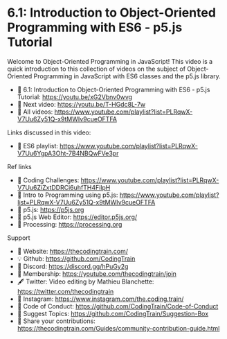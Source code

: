  # 6.1: Introduction to Object-Oriented Programming with ES6 - p5.js Tutorial
 
Welcome to Object-Oriented Programming in JavaScript! This video is a quick introduction to this collection of videos on the subject of Object-Oriented Programming in JavaScript with ES6 classes and the p5.js library.

-   🔗  6.1: Introduction to Object-Oriented Programming with ES6 - p5.js Tutorial: https://youtu.be/xG2Vbnv0wvg  
-   🎥  Next video: https://youtu.be/T-HGdc8L-7w  
-   🎥  All videos: https://www.youtube.com/playlist?list=PLRqwX-V7Uu6Zy51Q-x9tMWIv9cueOFTFA

Links discussed in this video:
-   🔗 ES6 playlist: https://www.youtube.com/playlist?list=PLRqwX-V7Uu6YgpA3Oht-7B4NBQwFVe3pr

Ref links
-   🎥 Coding Challenges: https://www.youtube.com/playlist?list=PLRqwX-V7Uu6ZiZxtDDRCi6uhfTH4FilpH
-   🎥 Intro to Programming using p5.js: https://www.youtube.com/playlist?list=PLRqwX-V7Uu6Zy51Q-x9tMWIv9cueOFTFA
-   🔗 p5.js: https://p5js.org
-   🔗 p5.js Web Editor: https://editor.p5js.org/ 
-   🔗 Processing: https://processing.org

Support
-   🚂  Website: https://thecodingtrain.com/
-   💡  Github: https://github.com/CodingTrain
-   💬  Discord: https://discord.gg/hPuGy2g
-   💖  Membership: https://youtube.com/thecodingtrain/join
-   🖋️  Twitter: Video editing by Mathieu Blanchette: https://twitter.com/thecodingtrain
-   📸  Instagram: https://www.instagram.com/the.coding.train/
-   📄  Code of Conduct: https://github.com/CodingTrain/Code-of-Conduct
-   🚩  Suggest Topics: https://github.com/CodingTrain/Suggestion-Box
-   👾  Share your contributions: https://thecodingtrain.com/Guides/community-contribution-guide.html
